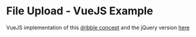 # File Upload - VueJS Example

VueJS implementation of this [dribble concept](https://dribbble.com/shots/4460706-Drag-Drop-upload-concept) and the jQuery version [here](https://codepen.io/aaroniker/full/jjZGLG)
